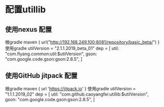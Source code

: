 # 配置utillib

##  使用nexus 配置
 根gradle
   maven {
           url("http://192.168.249.100:8081/repository/basic_beta/")
   }
使用gradle
  utilVersion = "2.1.1.2019_beta_01"
   dep = [
           util: "com.flyang.common:util:$utilVersion",
           gson: "com.google.code.gson:gson:2.8.5",
   ]
##  使用GitHub jitpack 配置
 根gradle
  maven {
           url 'https://jitpack.io'
  }
  使用gradle
  utilVersion = "1.1.1.2019_02"
  dep = [
          util: "com.github.caoyangfei:utillib:$utilVersion",
          gson: "com.google.code.gson:gson:2.8.5",
  ]
